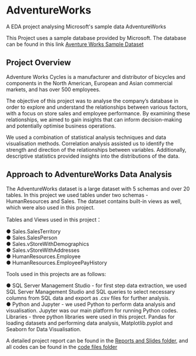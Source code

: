 # AdventureWorks
A EDA project analysing Microsoft's sample data AdventureWorks

This Project uses a sample database provided by Microsoft. The database can be found in this link [Aventure Works Sample Dataset](https://docs.microsoft.com/en-us/sql/samples/adventureworks-install-configure?view=sql-server-ver15&tabs=ssms)


## Project Overview

Adventure Works Cycles is a manufacturer and distributor of bicycles and components in  the North American, European and Asian commercial markets, and has over 500 employees. 

The objective of this project was to analyse the company’s database in order to explore and understand the relationships between various factors, with a focus on store sales and employee performance. By examining these relationships, we aimed to gain insights that can inform decision-making and potentially optimise business operations.

We used a combination of statistical analysis techniques and data visualisation methods. Correlation analysis assisted us to identify the strength and direction of the relationships between variables. Additionally, descriptive statistics provided insights into the distributions of the data.

## Approach to AdventureWorks Data Analysis

The AdventureWorks dataset is a large dataset with 5 schemas and over 20 tables. In this project we used tables under two schemas - HumanResources and Sales. The dataset contains built-in views as well, which were also used in this project.

Tables and Views used in this project：

● Sales.SalesTerritory  
● Sales.SalesPerson   
● Sales.vStoreWithDemographics  
● Sales.vStoreWithAddresses  
● HumanResources.Employee  
● HumanResources.EmployeePayHistory  


Tools used in this projects are as follows:

● SQL Server Management Studio - for first step data extraction, we used SQL Server Management Studio and SQL queries to select necessary columns from SQL data and export as .csv files for further analysis.  
● Python and Jupyter - we used Python to perform data analysis and visualisation. Jupyter was our main platform for running Python codes.  
Libraries - three python libraries were used in this project. Pandas for loading datasets and performing data analysis, Matplotlib.pyplot and Seaborn for Data Visualisation.  

A detailed project report can be found in the [Reports and Slides folder](https://github.com/stephy416/AdventureWorks/tree/main/Reports%20and%20Slides), and all codes can be found in the [code files folder](https://github.com/stephy416/AdventureWorks/tree/main/code%20files) 
